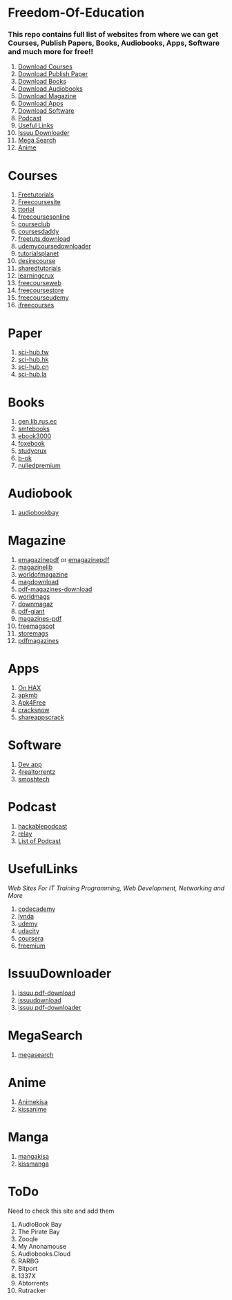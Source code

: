 # Freedom-Of-Education

### This repo contains full list of websites from where we can get Courses, Publish Papers, Books, Audiobooks, Apps, Software and much more for free!!

1. [Download Courses](#Courses) 
2. [Download Publish Paper](#Paper) 
3. [Download Books](#Books) 
4. [Download Audiobooks](#Audiobook)  
5. [Download Magazine](#Magazine) 
6. [Download Apps](#Apps)  
7. [Download Software](#Software)  
8. [Podcast](#Podcast)   
9. [Useful Links](#UsefulLinks)
10. [Issuu Downloader](#IssuuDownloader) 
11. [Mega Search](#MegaSearch)
12. [Anime](#Anime)

# Courses 
 1. [Freetutorials](https://www.freetutorials.eu/) 
 2. [Freecoursesite](https://freecoursesite.com/)
 4. [ttorial](https://ttorial.com/)
 5. [freecoursesonline](https://www.freecoursesonline.me/)
 6. [courseclub](https://courseclub.net/)
 8. [coursesdaddy](http://coursesdaddy.com)
 9. [freetuts.download](https://freetuts.download/)
 14. [udemycoursedownloader](https://udemycoursedownloader.net/)
 16. [tutorialsplanet](https://tutorialsplanet.net/)
 17. [desirecourse](https://desirecourse.net/)
 18. [sharedtutorials](https://sharedtutorials.com/)
 19. [learningcrux](https://www.learningcrux.com/)
 20. [freecourseweb](https://freecourseweb.com/)
 21. [freecoursestore](https://freecoursestore.com/)
 21. [freecourseudemy](https://freecourseudemy.com/)
 22. [ifreecourses](https://ifreecourses.com/)
 
# Paper
1. [sci-hub.tw](https://sci-hub.tw)
2. [sci-hub.hk](https://sci-hub.hk)
3. [sci-hub.cn](https://sci-hub.cn)
4. [sci-hub.la](https://sci-hub.la)

# Books
1. [gen.lib.rus.ec](http://gen.lib.rus.ec/)
2. [smtebooks](https://smtebooks.net/)
3. [ebook3000](http://www.ebook3000.com/)
4. [foxebook](https://www.foxebook.net/)
5. [studycrux](https://www.studycrux.com/)
6. [b-ok](https://b-ok.org/)
7. [nulledpremium](https://nulledpremium.com/)

# Audiobook
1. [audiobookbay](http://audiobookbay.nl/)

# Magazine
1. [emagazinepdf](http://emagazinepdf.com/) or [emagazinepdf](https://freemagazinepdf.com/)
2. [magazinelib](http://magazinelib.com/)
3. [worldofmagazine](http://www.worldofmagazine.com/)
4. [magdownload](https://magdownload.org/)
5. [pdf-magazines-download](https://pdf-magazines-download.com/)
6. [worldmags](http://worldmags.net/)
7. [downmagaz](https://downmagaz.com/)
8. [pdf-giant](http://pdf-giant.com/)
9. [magazines-pdf](http://magazines-pdf.com/)
10. [freemagspot](http://www.freemagspot.me/)
11. [storemags](http://storemags.com/category/computer_internet/)
12. [pdfmagazines](http://www.pdfmagazines.org/)

# Apps
1. [On HAX](https://onhax.me/)
2. [apkmb](https://apkmb.com/)
3. [Apk4Free](https://apk4free.net/)
4. [cracksnow](https://cracksnow.com/)
5. [shareappscrack](https://shareappscrack.com/)

# Software
1. [Dev app](https://ftuapps.dev/)
2. [4realtorrentz](https://4realtorrentz.com/)
3. [smoshtech](https://smoshtech.com/) 

# Podcast
 1. [hackablepodcast](https://hackablepodcast.com) 
 2. [relay](https://www.relay.fm/download)
 3. [List of Podcast](https://collegeinfogeek.com/best-podcasts/)

# UsefulLinks 
*Web Sites For IT Training Programming, Web Development, Networking and More*

1. [codecademy](https://www.codecademy.com)
2. [lynda](https://www.lynda.com)
3. [udemy](https://www.udemy.com)
4. [udacity](https://www.udacity.com)
5. [coursera](https://www.coursera.org)
6. [freemium](https://freemium.cc/)

# IssuuDownloader
1. [issuu.pdf-download](http://issuu.pdf-download.net/)
2. [issuudownload](https://issuudownload.net/)
3. [issuu.pdf-downloader](https://issuu.pdf-downloader.com/)

# MegaSearch
1. [megasearch](http://megasearch.co/?h=1)

# Anime
1. [Animekisa](https://animekisa.tv/)
2. [kissanime](https://kissanime.ru/)

# Manga
1. [mangakisa](https://mangakisa.com/)
2. [kissmanga](https://kissmanga.com/)

# ToDo  

Need to check this site and add them

1. AudioBook Bay
2. The Pirate Bay
3. Zooqle
4. My Anonamouse
5. Audiobooks.Cloud
6. RARBG
7. Bitport
8. 1337X
9. Abtorrents
10. Rutracker
